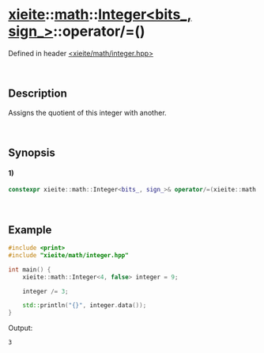 # [xieite](../../../../../xieite.md)\:\:[math](../../../../../math.md)\:\:[Integer<bits_, sign_>](../../../../integer.md)\:\:operator/=\(\)
Defined in header [<xieite/math/integer.hpp>](../../../../../../../include/xieite/math/integer.hpp)

&nbsp;

## Description
Assigns the quotient of this integer with another.

&nbsp;

## Synopsis
#### 1)
```cpp
constexpr xieite::math::Integer<bits_, sign_>& operator/=(xieite::math::Integer<bits_, sign_> divisor);
```

&nbsp;

## Example
```cpp
#include <print>
#include "xieite/math/integer.hpp"

int main() {
    xieite::math::Integer<4, false> integer = 9;

    integer /= 3;

    std::println("{}", integer.data());
}
```
Output:
```
3
```
